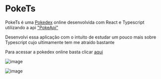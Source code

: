 # PokeTs

PokeTs é uma <a href="https://pt.wikipedia.org/wiki/Lista_de_Pok%C3%A9mon">Pokedex</a> online desenvolvida com React e Typescript utilizando a api <a href="https://pokeapi.co/api/v2/">"PokeApi"</a> 

Desenvolvi essa aplicação com o intuito de estudar um pouco mais sobre Typescript cujo ultimamente tem me atraído bastante

Para acessar a pokedex online basta clicar <a href="https://pokedex-online.vercel.app/">aqui</a>

![image](https://user-images.githubusercontent.com/55189046/103176632-229a7c80-4852-11eb-946b-d9f877a132b0.png)

![image](https://user-images.githubusercontent.com/55189046/103176742-2e3a7300-4853-11eb-9a32-d70699acc8b7.png)
